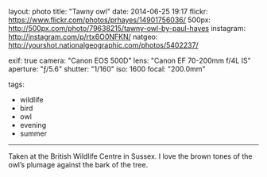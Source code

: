 layout: photo
title: "Tawny owl"
date: 2014-06-25 19:17
flickr: https://www.flickr.com/photos/prhayes/14901756036/
500px: http://500px.com/photo/79638215/tawny-owl-by-paul-hayes
instagram: http://instagram.com/p/rtx6O0NFKN/
natgeo: http://yourshot.nationalgeographic.com/photos/5402237/

exif: true
camera: "Canon EOS 500D"
lens: "Canon EF 70-200mm f/4L IS"
aperture: "ƒ/5.6"
shutter: "1/160"
iso: 1600
focal: "200.0mm"

tags:
  - wildlife
  - bird
  - owl
  - evening
  - summer
---

Taken at the British Wildlife Centre in Sussex. I love the brown tones of the owl’s plumage against the bark of the tree.
